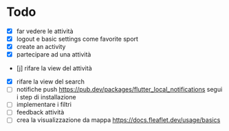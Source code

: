 
# Todo

- [X] far vedere le attività
- [X] logout e basic settings come favorite sport
- [X] create an activity
- [X] partecipare ad una attività
- [j] rifare la view del attività 
- [X] rifare la view del search
- [ ] notifiche push https://pub.dev/packages/flutter_local_notifications segui i step di installazione
- [ ] implementare i filtri
- [ ] feedback attività
- [ ] crea la visualizzazione da mappa https://docs.fleaflet.dev/usage/basics